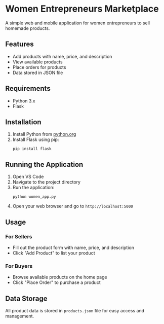 # Women Entrepreneurs Marketplace

A simple web and mobile application for women entrepreneurs to sell homemade products.

## Features

- Add products with name, price, and description
- View available products
- Place orders for products
- Data stored in JSON file

## Requirements

- Python 3.x
- Flask

## Installation

1. Install Python from [python.org](https://python.org)
2. Install Flask using pip:
   ```
   pip install flask
   ```

## Running the Application

1. Open VS Code
2. Navigate to the project directory
3. Run the application:
   ```
   python women_app.py
   ```
4. Open your web browser and go to `http://localhost:5000`

## Usage

### For Sellers
- Fill out the product form with name, price, and description
- Click "Add Product" to list your product

### For Buyers
- Browse available products on the home page
- Click "Place Order" to purchase a product

## Data Storage
All product data is stored in `products.json` file for easy access and management.